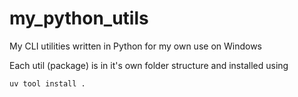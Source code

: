 # my_python_utils
 My CLI utilities written in Python for my own use on Windows

Each util (package) is in it's own folder structure and installed using

`uv tool install .`

